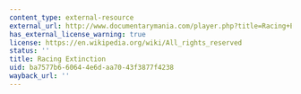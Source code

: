 ```yaml
---
content_type: external-resource
external_url: http://www.documentarymania.com/player.php?title=Racing+Extinction
has_external_license_warning: true
license: https://en.wikipedia.org/wiki/All_rights_reserved
status: ''
title: Racing Extinction
uid: ba7577b6-6064-4e6d-aa70-43f3877f4238
wayback_url: ''
---
```

